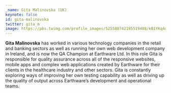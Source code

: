 ```yaml
---
_name: Gita Malinovska (UK)
keynote: false
id: gita-malinovska
twitter: gita_m
image: https://pbs.twimg.com/profile_images/525588742195519488/kB1YKq4g_400x400.png
---
```

**Gita Malinovska** has worked in various technology companies in the retail and banking sectors as well as running her own web development company in Ireland, and is now the QA Champion at Earthware Ltd. In this role Gita is responsible for quality assurance across all of the responsive websites, mobile apps and complex web applications created by Earthware for their clients in the healthcare industry and other sectors. Gita is constantly exploring ways of improving her own testing capability as well as driving up the quality of output across Earthware’s development and operational teams.
